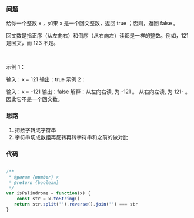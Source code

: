### 问题 

给你一个整数 x ，如果 x 是一个回文整数，返回 true ；否则，返回 false 。

回文数是指正序（从左向右）和倒序（从右向左）读都是一样的整数。例如，121 是回文，而 123 不是。

 

示例 1：

输入：x = 121
输出：true
示例 2：

输入：x = -121
输出：false
解释：从左向右读, 为 -121 。 从右向左读, 为 121- 。因此它不是一个回文数。


### 思路

1. 把数字转成字符串
2. 字符串切成数组再反转再转字符串和之前的做对比


### 代码 

```js

/**
 * @param {number} x
 * @return {boolean}
 */
var isPalindrome = function(x) {
    const str = x.toString()
   return str.split('').reverse().join('') === str
}

```